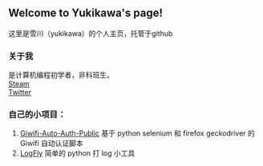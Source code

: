 ## Welcome to Yukikawa's page!

 这里是雪川（yukikawa）的个人主页，托管于github  
### 关于我  
是计算机编程初学者，非科班生。  
[Steam](https://steamcommunity.com/id/furry-yuki)  
[Twitter](https://twitter.com/yukikawaqaq)  
### 自己的小项目：  
1. [Giwifi-Auto-Auth-Public](https://github.com/TinQlo/Giwifi-Auto-Auth-Public) 基于 python selenium 和 firefox geckodriver 的 Giwifi 自动认证脚本  
2. [LogFly](https://github.com/TinQlo/LogFly) 简单的 python 打 log 小工具  
